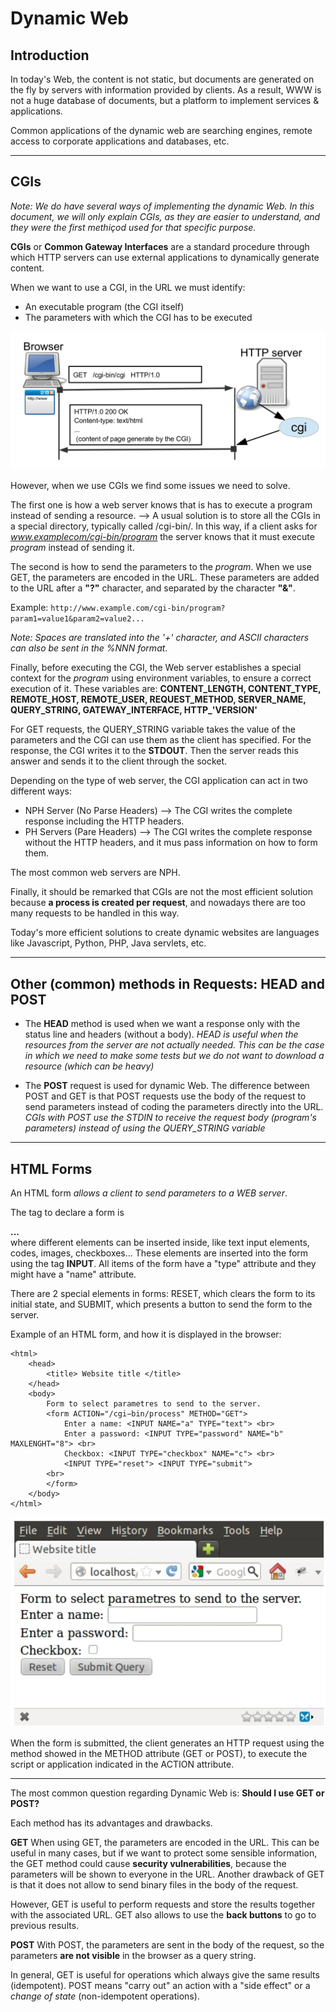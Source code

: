 # Dynamic Web

<h2>Introduction</h2>

In today's Web, the content is not static, but documents are generated on the fly by servers with information provided by clients.
As a result, WWW is not a huge database of documents, but a platform to implement services & applications. 

Common applications of the dynamic web are searching engines, remote access to corporate applications and databases, etc.

---

<h2>CGIs</h2>

*Note: We do have several ways of implementing the dynamic Web. In this document, we will only explain CGIs, as they are easier to understand, and they were the first methiçod used for that specific purpose.*

**CGIs** or **Common Gateway Interfaces** are a standard procedure through which HTTP servers can use external applications to dynamically generate content.

When we want to use a CGI, in the URL we must identify:

- An executable program (the CGI itself)
- The parameters with which the CGI has to be executed

<img src="https://github.com/akaKush/Internet-Basics/blob/main/WWW/Teoria/Pictures/cgi.png"/>


However, when we use CGIs we find some issues we need to solve.

The first one is how a web server knows that is has to execute a program instead of sending a resource. --> A usual solution is to store all the CGIs in a special directory, typically called /cgi-bin/. In this way, if a client asks for *www.examplecom/cgi-bin/program* the server knows that it must execute *program* instead of sending it.

The second is how to send the parameters to the *program*. When we use GET, the parameters are encoded in the URL. These parameters are added to the URL after a **"?"** character, and separated by the character **"&"**.

Example:
`http://www.example.com/cgi-bin/program?param1=value1&param2=value2...`

*Note: Spaces are translated into the '+' character, and ASCII characters can also be sent in the %NNN format*.

Finally, before executing the CGI, the Web server establishes a special context for the *program* using environment variables, to ensure a correct execution of it.
These variables are:
**CONTENT_LENGTH, CONTENT_TYPE, REMOTE_HOST, REMOTE_USER, REQUEST_METHOD, SERVER_NAME, QUERY_STRING, GATEWAY_INTERFACE, HTTP_'VERSION'**

For GET requests, the QUERY_STRING variable takes the value of the parameters and the CGI can use them as the client has specified.
For the response, the CGI writes it to the **STDOUT**. Then the server reads this answer and sends it to the client through the socket.

Depending on the type of web server, the CGI application can act in two different ways:

- NPH Server (No Parse Headers) --> The CGI writes the complete response including the HTTP headers.
- PH Servers (Pare Headers) --> The CGI writes the complete response without the HTTP headers, and it mus pass information on how to form them.

The most common web servers are NPH.

Finally, it should be remarked that CGIs are not the most efficient solution because **a process is created per request**, and nowadays there are too many requests to be handled in this way.

Today's more efficient solutions to create dynamic websites are languages like Javascript, Python, PHP, Java servlets, etc.


---

<h2>Other (common) methods in Requests: HEAD and POST</h2>

- The **HEAD** method is used when we want a response only with the status line and headers (without a body).
*HEAD is useful when the resources from the server are not actually needed. This can be the case in which we need to make some tests but we do not want to download a resource (which can be heavy)*

- The **POST** request is used for dynamic Web. The difference between POST and GET is that POST requests use the body of the request to send parameters instead of coding the parameters directly into the URL.
*CGIs with POST use the STDIN to receive the request body (program's parameters) instead of using the QUERY_STRING variable*


---

<h2>HTML Forms</h2>

An HTML form _allows a client to send parameters to a WEB server_.

The tag to declare a form is **<form> ... </form>** where different elements can be inserted inside, like text input elements, codes, images, checkboxes...
These elements are inserted into the form using the tag **INPUT**. All items of the form have a "type" attribute and they might have a "name" attribute.

There are 2 special elements in forms: RESET, which clears the form to its initial state, and SUBMIT, which presents a button to send the form to the server.

Example of an HTML form, and how it is displayed in the browser:

```
<html>
    <head>
        <title> Website title </title>
    </head>
    <body>
        Form to select parametres to send to the server.
        <form ACTION="/cgi−bin/process" METHOD="GET">
            Enter a name: <INPUT NAME="a" TYPE="text"> <br>
            Enter a password: <INPUT TYPE="password" NAME="b" MAXLENGHT="8"> <br>
            Checkbox: <INPUT TYPE="checkbox" NAME="c"> <br>
            <INPUT TYPE="reset"> <INPUT TYPE="submit">
        <br>
        </form>
    </body>
</html>
```
<img src="https://github.com/akaKush/Internet-Basics/blob/main/WWW/Teoria/Pictures/form.png"/>

When the form is submitted, the client generates an HTTP request using the method showed in the METHOD attribute (GET or POST), to execute the script or application indicated in the ACTION attribute.


---

The most common question regarding Dynamic Web is: **Should I use GET or POST?**

Each method has its advantages and drawbacks. 

**GET**
When using GET, the parameters are encoded in the URL. This can be useful in many cases, but if we want to protect some sensible information, the GET method could cause **security vulnerabilities**, because the parameters will be shown to everyone in the URL.
Another drawback of GET is that it does not allow to send binary files in the body of the request.

However, GET is useful to perform requests and store the results together with the associated URL.
GET also allows to use the **back buttons** to go to previous results.


**POST**
With POST, the parameters are sent in the body of the request, so the parameters **are not visible** in the browser as a query string.


In general, GET is useful for operations which always give the same results (idempotent).
POST means "carry out" an action with a "side effect" or a *change of state* (non-idempotent operations).

